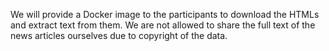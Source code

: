 We will provide a Docker image to the participants to download the HTMLs and extract text from them. We are not allowed to share the full text of the news articles ourselves due to copyright of the data.
